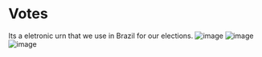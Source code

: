 # Votes
Its a eletronic urn that we use in Brazil for our elections.
![image](https://user-images.githubusercontent.com/107371867/179433058-c27ffc6b-b7fb-4257-b1a5-002bd69a925d.png)
![image](https://user-images.githubusercontent.com/107371867/179433070-75eecacf-fe00-4112-b6ca-8209f3fab72a.png)
![image](https://user-images.githubusercontent.com/107371867/179433081-5a39668f-be00-44d8-b524-0dc8f7607aad.png)

